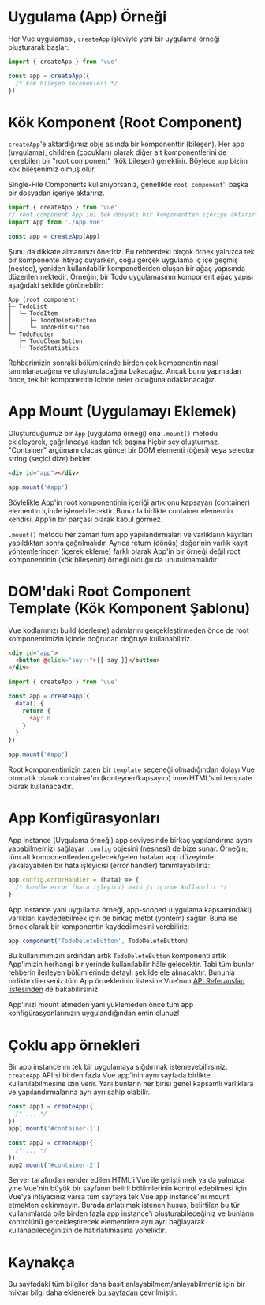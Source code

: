 # Uygulama (App) Örneği

Her Vue uygulaması, `createApp` işleviyle yeni bir uygulama örneği oluşturarak başlar:

```javascript
import { createApp } from 'vue'

const app = createApp({
  /* kök bileşen seçenekleri */
})
```

# Kök Komponent (Root Component)
`createApp`'e aktardığımız obje aslında bir komponenttir (bileşen). Her app (uygulama), children (çocukları) olarak diğer alt komponentlerini de içerebilen bir "root component" (kök bileşen) gerektirir. Böylece `app` bizim kök bileşenimiz olmuş olur.

Single-File Components kullanıyorsanız, genellikle `root component`'i başka bir dosyadan içeriye aktarırız.
```javascript
import { createApp } from 'vue'
// root component App'ini tek dosyalı bir komponentten içeriye aktarırız.
import App from './App.vue'

const app = createApp(App)
```
Şunu da dikkate almanınızı öneririz. Bu rehberdeki birçok örnek yalnızca tek bir komponente ihtiyaç duyarken, çoğu gerçek uygulama iç içe geçmiş (nested), yeniden kullanılabilir komponetlerden oluşan bir ağaç yapısında düzenlenmektedir. Örneğin, bir Todo uygulamasının komponent ağaç yapısı aşağıdaki şekilde görünebilir: 
```
App (root component)
├─ TodoList
│  └─ TodoItem
│     ├─ TodoDeleteButton
│     └─ TodoEditButton
└─ TodoFooter
   ├─ TodoClearButton
   └─ TodoStatistics
```
Rehberimizin sonraki bölümlerinde birden çok komponentin nasıl tanımlanacağına ve oluşturulacağına bakacağız. Ancak bunu yapmadan önce, tek bir komponentin içinde neler olduğuna odaklanacağız.

# App Mount (Uygulamayı Eklemek)

Oluşturduğumuz bir `App` (uygulama örneği) ona `.mount()` metodu ekleleyerek, çağrılıncaya kadan tek başına hiçbir şey oluşturmaz. "Container" argümanı olacak güncel bir DOM elementi (öğesi) veya selector string (seçiçi dize) bekler.  

```html
<div id="app"></div>
```
```javascript
app.mount('#app')
```
Böylelikle App'in root komponentinin içeriği artık onu kapsayan (container) elementin içinde işlenebilecektir. Bununla birlikte container elementin kendisi, App'in bir parçası olarak kabul görmez. 

`.mount()` metodu her zaman tüm app yapılandırmaları ve varlıkların kayıtları yapıldıktan sonra çağrılmalıdır. Ayrıca return (dönüş) değerinin varlık kayıt yöntemlerinden (içerek ekleme) farklı olarak App'in bir örneği değil root komponentinin (kök bileşenin) örneği olduğu da unutulmamalıdır. 

# DOM'daki Root Component Template (Kök Komponent Şablonu)

Vue kodlarımızı build (derleme) adımlarını gerçekleştirmeden önce de root komponentimizin içinde doğrudan doğruya kullanabiliriz.
```html
<div id="app">
  <button @click="say++">{{ say }}</button>
</div>
```
```javascript
import { createApp } from 'vue'

const app = createApp({
  data() {
    return {
      say: 0
    }
  }
})

app.mount('#app')
```
Root komponentimizin zaten bir `template` seçeneği olmadığından dolayı Vue otomatik olarak container'ın (konteyner/kapsayıcı) innerHTML'sini template olarak kullanacaktır.   

# App Konfigürasyonları
App instance (Uygulama örneği) app seviyesinde birkaç yapılandırma ayarı yapabilmemizi sağlayar `.config` objesini (nesnesi) de bize sunar. Örneğin; tüm alt komponentlerden gelecek/gelen hataları app düzeyinde yakalayabilen bir hata işleyicisi (error handler) tanımlayabiliriz:
```javascript
app.config.errorHandler = (hata) => {
  /* handle error (hata işleyici) main.js içinde kullanılır */
}
```
App instance yani uygulama örneği, app-scoped (uygulama kapsamındaki) varlıkları kaydedebilmek için de birkaç metot (yöntem) sağlar. Buna ise örnek olarak bir komponentin kaydedilmesini verebiliriz: 
```javascript
app.component('TodoDeleteButton', TodoDeleteButton)
```
Bu kullanımımızın ardından artık `TodoDeleteButton` komponenti artık App'imizin herhangi bir yerinde kullanılabilir hâle gelecektir. Tabi tüm bunlar rehberin ilerleyen bölümlerinde detaylı şekilde ele alınacaktır. Bununla birlikte dilerseniz tüm App örneklerinin listesine Vue'nun [API Referansları listesinden](https://vuejs.org/api/application.html) de bakabilirsiniz.

App'inizi mount etmeden yani yüklemeden önce tüm app konfigürasyonlarınızın uygulandığından emin olunuz!

# Çoklu app örnekleri

Bir app instance'ını tek bir uygulamaya sığdırmak istemeyebilirsiniz. `createApp` API'si birden fazla Vue app'inin aynı sayfada birlikte kullanılabilmesine izin verir. Yani bunların her birisi genel kapsamlı varlıklara ve yapılandırmalarına ayrı ayrı sahip olabilir.  
```javascript
const app1 = createApp({
  /* ... */
})
app1.mount('#container-1')

const app2 = createApp({
  /* ... */
})
app2.mount('#container-2')
```
Server tarafından render edilen HTML'i Vue ile geliştirmek ya da yalnızca yine Vue'nin büyük bir sayfanın belirli bölümlerinin kontrol edebilmesi için Vue'ya ihtiyacınız varsa tüm sayfaya tek Vue app instance'ını mount etmekten çekinmeyin. Burada anlatılmak istenen husus, belirtilen bu tür kullanımlarda bile birden fazla app instance'ı oluşturabileceğiniz ve bunların kontrolünü gerçekleştirecek elementlere ayrı ayrı bağlayarak kullanabileceğinizin de hatırlatılmasına yöneliktir.  

# Kaynakça
Bu sayfadaki tüm bilgiler daha basit anlayabilmem/anlayabilmeniz için bir miktar bilgi daha eklenerek [bu sayfadan](https://vuejs.org/guide/essentials/application.html#multiple-application-instances) çevrilmiştir. 
